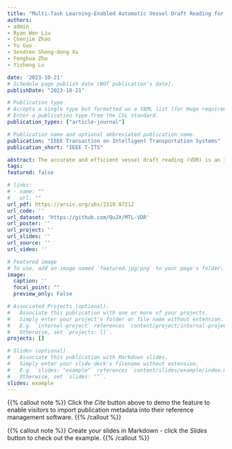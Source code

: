 ```yaml
---
title: "Multi-Task Learning-Enabled Automatic Vessel Draft Reading for Intelligent Maritime Surveillance"
authors: 
- admin
- Ryan Wen Liu
- Chenjie Zhao
- Yu Guo
- Sendren Sheng-dong Xu
- Fenghua Zhu
- Yisheng Lv

date: '2023-10-21'
# Schedule page publish date (NOT publication's date).
publishDate: "2023-10-21"

# Publication type.
# Accepts a single type but formatted as a YAML list (for Hugo requirements).
# Enter a publication type from the CSL standard.
publication_types: ["article-journal"]

# Publication name and optional abbreviated publication name.
publication: "IEEE Transaction on Intelligent Transportation Systems"
publication_short: "IEEE T-ITS"

abstract: The accurate and efficient vessel draft reading (VDR) is an important component of intelligent maritime surveillance, which could be exploited to assist in judging whether the vessel is normally loaded or overloaded. The computer vision technique with an excellent price-to-performance ratio has become a popular medium to estimate vessel draft depth. However, the traditional estimation methods easily suffer from several limitations, such as sensitivity to low-quality images, high computational cost, etc. In this work, we propose a multi-task learning-enabled computational method (termed MTL-VDR) for generating highly reliable VDR. In particular, our MTL-VDR mainly consists of four components, i.e., draft mark detection, draft scale recognition, vessel/water segmentation, and final draft depth estimation. We first construct a benchmark dataset related to draft mark detection and employ a powerful and efficient convolutional neural network to accurately perform the detection task. The multi-task learning method is then proposed for simultaneous draft scale recognition and vessel/water segmentation. To obtain more robust VDR under complex conditions (e.g., damaged and stained scales, etc.), the accurate draft scales are generated by an automatic correction method, which is presented based on the spatial distribution rules of draft scales. Finally, an adaptive computational method is exploited to yield an accurate and robust draft depth. Extensive experiments have been implemented on the realistic dataset to compare our MTL-VDR with state-of-the-art methods. The results have demonstrated its superior performance in terms of accuracy, robustness, and efficiency. The computational speed exceeds 40 FPS, which satisfies the requirements of real-time maritime surveillance to guarantee vessel traffic safety.
tags:
featured: false

# links:
# - name: ""
#   url: ""
url_pdf: https://arxiv.org/abs/2310.07212
url_code: ''
url_dataset: 'https://github.com/QuJX/MTL-VDR'
url_poster: ''
url_project: ''
url_slides: ''
url_source: ''
url_video: ''

# Featured image
# To use, add an image named `featured.jpg/png` to your page's folder. 
image:
  caption: ''
  focal_point: ""
  preview_only: False

# Associated Projects (optional).
#   Associate this publication with one or more of your projects.
#   Simply enter your project's folder or file name without extension.
#   E.g. `internal-project` references `content/project/internal-project/index.md`.
#   Otherwise, set `projects: []`.
projects: []

# Slides (optional).
#   Associate this publication with Markdown slides.
#   Simply enter your slide deck's filename without extension.
#   E.g. `slides: "example"` references `content/slides/example/index.md`.
#   Otherwise, set `slides: ""`.
slides: example
---
```


{{% callout note %}}
Click the *Cite* button above to demo the feature to enable visitors to import publication metadata into their reference management software.
{{% /callout %}}

{{% callout note %}}
Create your slides in Markdown - click the *Slides* button to check out the example.
{{% /callout %}}

